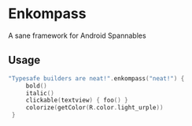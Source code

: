 # Enkompass
A sane framework for Android Spannables

## Usage
```kotlin
"Typesafe builders are neat!".enkompass("neat!") {
     bold()
     italic()
     clickable(textview) { foo() }
     colorize(getColor(R.color.light_urple))
 }
```
